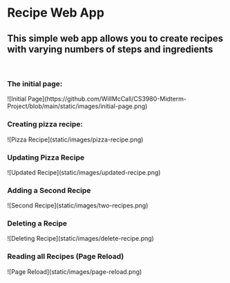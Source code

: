 <h1>Recipe Web App</h1>
<h2>This simple web app allows you to create recipes with varying numbers of steps and ingredients</h2>
<br>
<h3>The initial page:</h3>
![Initial Page](https://github.com/WillMcCall/CS3980-Midterm-Project/blob/main/static/images/initial-page.png)
<br>
<h3>Creating pizza recipe:</h3>
![Pizza Recipe](static/images/pizza-recipe.png)
<br>
<h3>Updating Pizza Recipe</h3>
![Updated Recipe](static/images/updated-recipe.png)
<br>
<h3>Adding a Second Recipe</h3>
![Second Recipe](static/images/two-recipes.png)
<br>
<h3>Deleting a Recipe</h3>
![Deleting Recipe](static/images/delete-recipe.png)
<br>
<h3>Reading all Recipes (Page Reload)</h3>
![Page Reload](static/images/page-reload.png)
